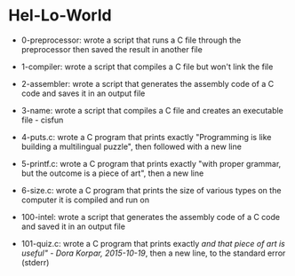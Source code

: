 # Hel-Lo-World

* 0-preprocessor: wrote a script that runs a C file through the preprocessor then saved the result in another file

* 1-compiler: wrote a script that compiles a C file but won't link the file

* 2-assembler: wrote a script that generates the assembly code of a C code and saves it in an output file

* 3-name: wrote a script that compiles a C file and creates an executable file - cisfun

* 4-puts.c: wrote a C program that prints exactly "Programming is like building a multilingual puzzle", then followed with a new line

* 5-printf.c: wrote a C program that prints exactly "with proper grammar, but the outcome is a piece of art", then a new line

* 6-size.c: wrote a C program that prints the size of various types on the computer it is compiled and run on

* 100-intel: wrote a script that generates the assembly code of a C code and saved it in an output file

* 101-quiz.c: wrote a C program that prints exactly *and that piece of art is useful" - Dora Korpar, 2015-10-19*, then a new line, to the standard error (stderr)
